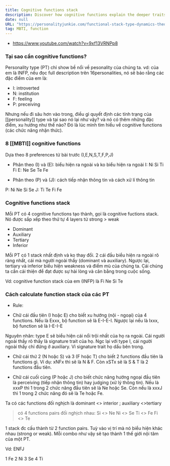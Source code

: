 ```yaml
---
title: Cognitive functions stack
description: Discover how cognitive functions explain the deeper traits behind MBTI personality types and learn how to calculate your unique cognitive function stack for better self-awareness.
date: null
URL: "https://personalityjunkie.com/functional-stack-type-dynamics-theory/"
tag: MBTI, function
---
```


- https://www.youtube.com/watch?v=9xf13VRNPp8

### Tại sao cần cognitive functions?

Personality type (PT) chỉ show bề nổi về pesonality của chúng ta.
vd: của em là INFP, nếu đọc full description trên 16personalities, nó sẽ bảo rằng các đặc điểm của em là:

- I: introverted
- N: institution
- F: feeling
- P: preceiving

Nhưng nếu đi sâu hơn vào trong, điều gì quyết định các tính trạng của [[personality]] type và tại sao nó lại như vậy? và nó có thêm những đặc điểm, xu hướng như thế nào? Đó là lúc mình tìm hiểu về cognitive functions (các chức năng nhận thức).

### 8 [[MBTI]] cognitive functions

Dựa theo 8 preferences từ bài trước (I,E,N,S,T,F,P,J)

- Phân theo (I) và (E): biểu hiện ra ngoài và ko biểu hiện ra ngoài
  I: Ni Si Ti Fi
  E: Ne Se Te Fe

- Phân theo (P) và (J): cách tiếp nhận thông tin và cách xử lí thông tin

P: Ni Ne Si Se
J: Ti Te Fi Fe

### Cognitive functions stack

Mỗi PT có 4 cognitive functions tạo thành, gọi là cognitive fuctions stack. Nó được sắp xếp theo thứ tự 4 layers từ strong > weak

- Dominant
- Auxiliary
- Tertiary
- Inferior

Mỗi PT có 1 stack nhất định và ko thay đổi. 2 cái đầu biểu hiện ra ngoài rõ ràng nhất, cái mà người ngoài thấy (dominant và auxiliary). Ngược lại, tertiary và inferior biểu hiện weakness và điểm mù của chúng ta. Cái chúng ta cần cải thiện để đạt được sự hài lòng và cân bằng trong cuộc sống.

Vd: cognitive function stack của em (INFP) là Fi Ne Si Te

### Cách calculate function stack của các PT

- Rule:

* Chữ cái đầu tiên (I hoặc E) cho biết xu hướng (nội - ngoại) của 4 functions. Nếu là Exxx, bộ function sẽ là E-I-E-I. Ngược lại nếu là Ixxx, bộ function sẽ là I-E-I-E

Nguyên nhân: type E sẽ biểu hiện cái nổi trội nhất của họ ra ngoài. Cái người ngoài thấy rõ thấy là signature trait của họ. Ngc lại với type I, cái người ngoài thấy chỉ đứng ở auxiliary. Vì signature trait họ dấu bên trong.

- Chữ cái thứ 2 (N hoặc S) và 3 (F hoặc T) cho biết 2 functions đầu tiên là functions gì. Ví dụ: xNFx thì sẽ là N & F. Còn xSTx sẽ là S & T là 2 functions đầu tiên.

- Chữ cái cuối cùng (P hoặc J) cho biết chức năng hướng ngoại đầu tiên là perceiving (tiếp nhận thông tin) hay judging (xử lý thông tin). Nếu là xxxP thì 1 trong 2 chức năng đầu tiên sẽ là Ne hoặc Se. Còn nếu là xxxJ thì 1 trong 2 chức năng đó sẽ là Te hoặc Fe.

Ta có các functions đối nghịch là dominant <> interior ; auxiliary <>tertiary

> có 4 functions pairs đối nghịch nhau:
> Si <> Ne
> Ni <> Se
> Ti <> Fe
> Fi <> Te

1 stack đc cấu thành từ 2 function pairs. Tuỳ vào vị trí mà nó biểu hiện khác nhau (strong or weak). Mỗi combo như vậy sẽ tạo thành 1 thế giới nội tâm của một PT.

Vd: ENFJ

1 Fe
2 Ni
3 Se
4 Ti

